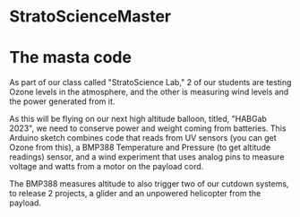 # StratoScienceMaster
# The masta code


As part of our class called "StratoScience Lab," 2 of our students are testing Ozone levels in the atmosphere, and the other is measuring wind levels and the power generated from it.

As this will be flying on our next high altitude balloon, titled, "HABGab 2023", we need to conserve power and weight coming from batteries.
This Arduino sketch combines code that reads from UV sensors (you can get Ozone from this), a BMP388 Temperature and Pressure (to get altitude readings) sensor, and a wind experiment that uses analog pins to measure voltage and watts from a motor on the payload cord.

The BMP388 measures altitude to also trigger two of our cutdown systems, to release 2 projects, a glider and an unpowered helicopter from the payload.
